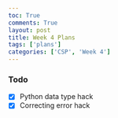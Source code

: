 ```yaml
---
toc: True
comments: True
layout: post
title: Week 4 Plans
tags: ['plans']
categories: ['CSP', 'Week 4']
---
```


### Todo

- [x] Python data type hack
- [x] Correcting error hack
